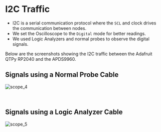 # I2C Traffic

- I2C is a serial communication protocol where the `SCL` and clock drives the communication between nodes.
- We set the Oscilloscope to the `Digital` mode for better readings.
- We used Logic Analyzers and normal probes to observe the digital signals.

Below are the screenshots showing the I2C traffic between the Adafruit QTPy RP2040 and the APDS9960.

## Signals using a Normal Probe Cable

![scope_4](https://user-images.githubusercontent.com/52575718/200085002-2723ab56-1a22-4bb5-ba76-408449a70f26.png)

<br>

## Signals using a Logic Analyzer Cable

![scope_5](https://user-images.githubusercontent.com/52575718/200085032-6142cdfd-d7e5-42ef-8a6a-1c81f9031d4d.png)
